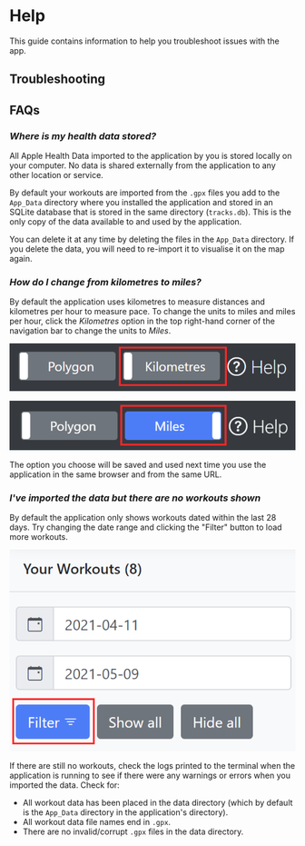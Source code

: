 # Help

This guide contains information to help you troubleshoot issues with the app.

## Troubleshooting

## FAQs

### _Where is my health data stored?_

All Apple Health Data imported to the application by you is stored locally on
your computer. No data is shared externally from the application to any other
location or service.

By default your workouts are imported from the `.gpx` files you add to the
`App_Data` directory where you installed the application and stored in an SQLite
database that is stored in the same directory (`tracks.db`). This is the only
copy of the data available to and used by the application.

You can delete it at any time by deleting the files in the `App_Data` directory.
If you delete the data, you will need to re-import it to visualise it on the map
again.

### _How do I change from kilometres to miles?_

By default the application uses kilometres to measure distances and kilometres
per hour to measure pace. To change the units to miles and miles per hour, click
the _Kilometres_ option in the top right-hand corner of the navigation bar to
change the units to _Miles_.

![Kilometers/kph](./images/kilometers.png "Kilometres selected")

![Miles/mph](./images/miles.png "Miles selected")

The option you choose will be saved and used next time you use the application
in the same browser and from the same URL.

### _I've imported the data but there are no workouts shown_

By default the application only shows workouts dated within the last 28 days.
Try changing the date range and clicking the "Filter" button to load more
workouts.

![Filtering](./images/filter.png "Filtering workouts")

If there are still no workouts, check the logs printed to the terminal when the
application is running to see if there were any warnings or errors when you
imported the data. Check for:

* All workout data has been placed in the data directory (which by default is
  the `App_Data` directory in the application's directory).
* All workout data file names end in `.gpx`.
* There are no invalid/corrupt `.gpx` files in the data directory.
